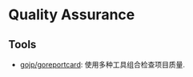# Quality Assurance

## Tools
* [gojp/goreportcard](https://github.com/gojp/goreportcard): 使用多种工具组合检查项目质量.